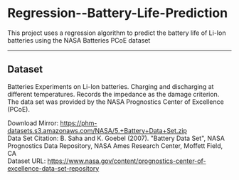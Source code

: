 # Regression--Battery-Life-Prediction
This project uses a regression algorithm to predict the battery life of Li-Ion batteries using the NASA Batteries PCoE dataset

---
## Dataset
Batteries
Experiments on Li-Ion batteries. Charging and discharging at different temperatures. Records the impedance as the damage criterion. The data set was provided by the NASA Prognostics Center of Excellence (PCoE).

Download Mirror: https://phm-datasets.s3.amazonaws.com/NASA/5.+Battery+Data+Set.zip
<br>Data Set Citation: B. Saha and K. Goebel (2007). "Battery Data Set", NASA Prognostics Data Repository, NASA Ames Research Center, Moffett Field, CA
<br>Dataset URL: https://www.nasa.gov/content/prognostics-center-of-excellence-data-set-repository
